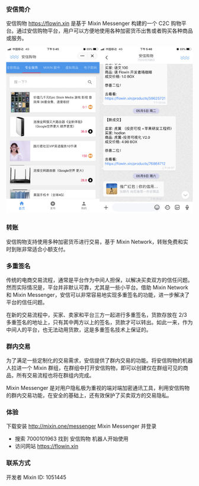 ### 安信简介
安信购物 https://flowin.xin 是基于 Mixin Messenger 构建的一个 C2C 购物平台。通过安信购物平台，用户可以方便地使用各种加密货币出售或者购买各种商品或服务。

![](./flowin-screenshot.png)

### 转账
安信购物支持使用多种加密货币进行交易，基于 Mixin Network，转账免费和实时到账非常适合小额支付。

### 多重签名
传统的电商交易流程，通常是平台作为中间人担保，以解决买卖双方的信任问题。然而实际情况是，平台并非默认可靠，尤其是一些小平台。借助 Mixin Network 和 Mixin Messenger，安信可以非常容易地实现多重签名的功能，进一步解决了平台的信任问题。

在新的交易流程中，买家、卖家和平台三方一起进行多重签名，货款存放在 2/3 多重签名的地址上，只有其中两方以上的签名，货款才可以转出。如此一来，作为中间人的平台，也无法动用货款，这是多重签名技术上保证的。

### 群内交易
为了满足一些定制化的交易需求，安信提供了群内交易的功能。将安信购物的机器人拉进一个 Mixin 群组，在群组中打开安信购物，即可以创建仅在群组可见的商品，所有交易流程也将在群组内完成。

Mixin Messenger 是对用户隐私极为重视的端对端加密通讯工具，利用安信购物的群内交易功能，在安全的基础上，还有效保护了买卖双方的交易隐私。

### 体验
下载安装 http://mixin.one/messenger Mixin Messenger 并登录
- 搜索 7000101963 找到 安信购物 机器人开始使用
- 访问网站 https://flowin.xin

### 联系方式
开发者 Mixin ID: 1051445